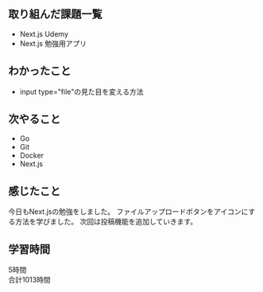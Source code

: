 ## 取り組んだ課題一覧
- Next.js Udemy
- Next.js 勉強用アプリ

## わかったこと
- input type="file"の見た目を変える方法

## 次やること
- Go
- Git
- Docker
- Next.js

## 感じたこと
今日もNext.jsの勉強をしました。
ファイルアップロードボタンをアイコンにする方法を学びました。
次回は投稿機能を追加していきます。

## 学習時間
5時間<br />
合計1013時間
